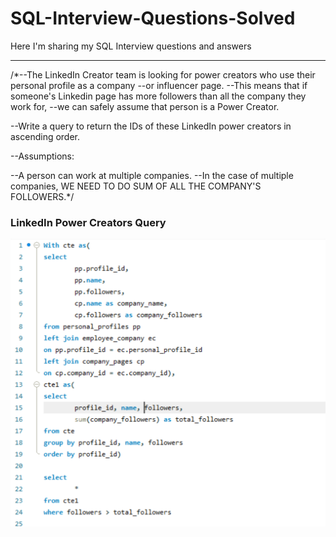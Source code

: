 # SQL-Interview-Questions-Solved
Here I'm sharing my SQL Interview questions and answers 

-----------------------------------

/*--The LinkedIn Creator team is looking for power creators who use their personal profile as a company 
--or influencer page. 
--This means that if someone's Linkedin page has more followers than all the company they work for, 
--we can safely assume that person is a Power Creator.

--Write a query to return the IDs of these LinkedIn power creators in ascending order.

--Assumptions:

--A person can work at multiple companies.
--In the case of multiple companies, WE NEED TO DO SUM OF ALL THE COMPANY'S FOLLOWERS.*/


### LinkedIn Power Creators Query

![Power Creators Result](https://github.com/Sarthak18-DA/SQL-Interview-Questions-Solved/blob/main/Linkedin%20Power%20Creator.png)



